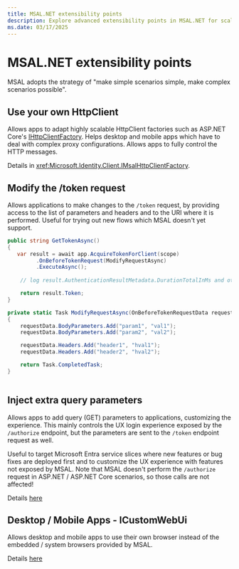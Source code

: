 ```yaml
---
title: MSAL.NET extensibility points
description: Explore advanced extensibility points in MSAL.NET for scalable apps. Adapt HttpClient factories, modify token requests, inject query parameters, and more.
ms.date: 03/17/2025
---
```


# MSAL.NET extensibility points

MSAL adopts the strategy of "make simple scenarios simple, make complex scenarios possible".

## Use your own HttpClient

Allows apps to adapt highly scalable HttpClient factories such as ASP.NET Core's [IHttpClientFactory](/aspnet/core/fundamentals/http-requests).
Helps desktop and mobile apps which have to deal with complex proxy configurations.
Allows apps to fully control the HTTP messages.

Details in <xref:Microsoft.Identity.Client.IMsalHttpClientFactory>.

## Modify the /token request

Allows applications to make changes to the `/token` request, by providing access to the list of parameters and headers and to the URI where it is performed. Useful for trying out new flows which MSAL doesn't yet support.

```csharp
public string GetTokenAsync()
{
   var result = await app.AcquireTokenForClient(scope)
         .OnBeforeTokenRequest(ModifyRequestAsync)
         .ExecuteAsync();
 
    // log result.AuthenticationResultMetadata.DurationTotalInMs and other metrics

    return result.Token;
}

private static Task ModifyRequestAsync(OnBeforeTokenRequestData requestData)
{
    requestData.BodyParameters.Add("param1", "val1");
    requestData.BodyParameters.Add("param2", "val2");

    requestData.Headers.Add("header1", "hval1");
    requestData.Headers.Add("header2", "hval2");

    return Task.CompletedTask;
}
   
```

## Inject extra query parameters

Allows apps to add query (GET) parameters to applications, customizing the experience. This mainly controls the UX login experience exposed by the `/authorize` endpoint, but the parameters are sent to the `/token` endpoint request as well.

Useful to target Microsoft Entra service slices where new features or bug fixes are deployed first and to customize the UX experience with features not exposed by MSAL. Note that MSAL doesn't perform the `/authorize` request in ASP.NET / ASP.NET Core scenarios, so those calls are not affected!

Details [here](/dotnet/api/microsoft.identity.client.abstractacquiretokenparameterbuilder-1.withextraqueryparameters?)

## Desktop / Mobile Apps - ICustomWebUi

Allows desktop and mobile apps to use their own browser instead of the embedded / system browsers provided by MSAL.

Details [here](/dotnet/api/microsoft.identity.client.extensibility.icustomwebui?)
